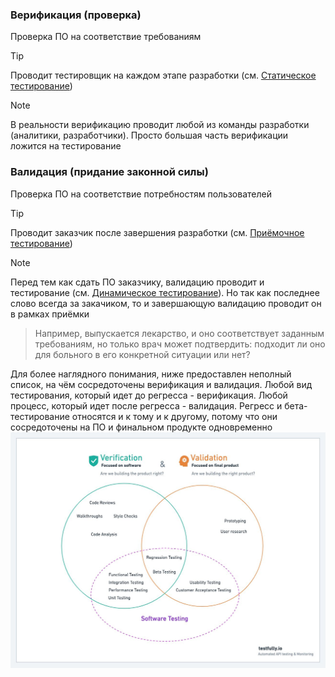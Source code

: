 ### Верификация (проверка)
Проверка ПО на соответствие требованиям
> [!TIP]
> Проводит тестировщик на каждом этапе разработки (см. [Статическое тестирование](/Testing/Theory/Types%20Of%20Testing.md#%D1%81%D1%82%D0%B0%D1%82%D0%B8%D1%87%D0%B5%D1%81%D0%BA%D0%BE%D0%B5-%D1%82%D0%B5%D1%81%D1%82%D0%B8%D1%80%D0%BE%D0%B2%D0%B0%D0%BD%D0%B8%D0%B5-static-testing))

> [!NOTE]
> В реальности верификацию проводит любой из команды разработки (аналитики, разработчики). Просто большая часть верификации ложится на тестирование

### Валидация (придание законной силы)
Проверка ПО на соответствие потребностям пользователей
> [!TIP]
> Проводит заказчик после завершения разработки (см. [Приёмочное тестирование](/Testing/Theory/Types%20Of%20Testing.md#%D0%BF%D1%80%D0%B8%D1%91%D0%BC%D0%BE%D1%87%D0%BD%D0%BE%D0%B5-%D1%82%D0%B5%D1%81%D1%82%D0%B8%D1%80%D0%BE%D0%B2%D0%B0%D0%BD%D0%B8%D0%B5-acceptance-testing))

> [!NOTE]
> Перед тем как сдать ПО заказчику, валидацию проводит и тестирование (см. [Динамическое тестирование](/Testing/Theory/Types%20Of%20Testing.md#%D0%B4%D0%B8%D0%BD%D0%B0%D0%BC%D0%B8%D1%87%D0%B5%D1%81%D0%BA%D0%BE%D0%B5-%D1%82%D0%B5%D1%81%D1%82%D0%B8%D1%80%D0%BE%D0%B2%D0%B0%D0%BD%D0%B8%D0%B5-dynamic-testing)). Но так как последнее слово всегда за закачиком, то и завершающую валидацию проводит он в рамках приёмки

> Например, выпускается лекарство, и оно соответствует заданным требованиям, но только врач может подтвердить: подходит ли оно для больного в его конкретной ситуации или нет?

Для более наглядного понимания, ниже предоставлен неполный список, на чём сосредоточены верификация и валидация. Любой вид тестирования, который идет до регресса - верификация. Любой процесс, который идет после регресса - валидация. Регресс и бета-тестирование относятся и к тому и к другому, потому что они сосредоточены на ПО и финальном продукте одновременно
![Верификация и валидация](/Testing/Theory/Verification%20&%20Validation.jpg)
